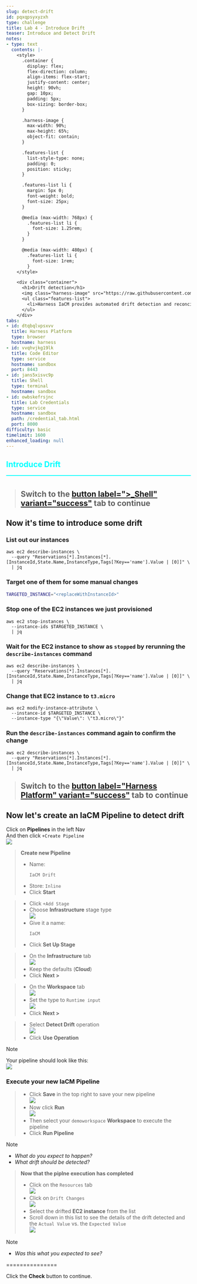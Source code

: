 ```yaml
---
slug: detect-drift
id: pqxqpsyxyzxh
type: challenge
title: Lab 4 - Introduce Drift
teaser: Introduce and Detect Drift
notes:
- type: text
  contents: |-
    <style>
      .container {
        display: flex;
        flex-direction: column;
        align-items: flex-start;
        justify-content: center;
        height: 90vh;
        gap: 10px;
        padding: 5px;
        box-sizing: border-box;
      }

      .harness-image {
        max-width: 90%;
        max-height: 65%;
        object-fit: contain;
      }

      .features-list {
        list-style-type: none;
        padding: 0;
        position: sticky;
      }

      .features-list li {
        margin: 5px 0;
        font-weight: bold;
        font-size: 25px;
      }

      @media (max-width: 768px) {
        .features-list li {
          font-size: 1.25rem;
        }
      }

      @media (max-width: 480px) {
        .features-list li {
          font-size: 1rem;
        }
    </style>

    <div class="container">
      <h1>Drift detection</h1>
      <img class="harness-image" src="https://raw.githubusercontent.com/harness-community/field-workshops/harness-se/assets/images/iac_drift_detection.png">
      <ul class="features-list">
        <li>Harness IaCM provides automated drift detection and reconciliation, preventing discrepancies between desired and actual state, ensuring git is the single source of truth for infrastructure changes.</li>
      </ul>
    </div>
tabs:
- id: dtqbqlvpsxvv
  title: Harness Platform
  type: browser
  hostname: harness
- id: vvqhvjkg19lk
  title: Code Editor
  type: service
  hostname: sandbox
  port: 8443
- id: jans5xisvc9p
  title: Shell
  type: terminal
  hostname: sandbox
- id: owbskefrsjnc
  title: Lab Credentials
  type: service
  hostname: sandbox
  path: /credential_tab.html
  port: 8000
difficulty: basic
timelimit: 1600
enhanced_loading: null
---
```


<style type="text/css" rel="stylesheet">
hr.cyan { background-color: cyan; color: cyan; height: 2px; margin-bottom: -10px; }
h2.cyan { color: cyan; }
</style><h2 class="cyan">Introduce Drift</h2>
<hr class="cyan">
<br>

> ## Switch to the [button label=">_Shell" variant="success"](tab-2) tab to continue

## Now it's time to introduce some drift

### List out our instances
```bash,run
aws ec2 describe-instances \
  --query "Reservations[*].Instances[*].[InstanceId,State.Name,InstanceType,Tags[?Key=='name'].Value | [0]]" \
  | jq
```

### Target one of them for some manual changes
```bash
TARGETED_INSTANCE="<replaceWithInstanceId>"
```

### Stop one of the EC2 instances we just provisioned
```bash,run
aws ec2 stop-instances \
  --instance-ids $TARGETED_INSTANCE \
  | jq
```

### Wait for the EC2 instance to show as `stopped` by rerunning the `describe-instances` command
```bash,run
aws ec2 describe-instances \
  --query "Reservations[*].Instances[*].[InstanceId,State.Name,InstanceType,Tags[?Key=='name'].Value | [0]]" \
  | jq
```

### Change that EC2 instance to `t3.micro`
```bash,run
aws ec2 modify-instance-attribute \
  --instance-id $TARGETED_INSTANCE \
  --instance-type "{\"Value\": \"t3.micro\"}"
```

### Run the `describe-instances` command again to confirm the change
```bash,run
aws ec2 describe-instances \
  --query "Reservations[*].Instances[*].[InstanceId,State.Name,InstanceType,Tags[?Key=='name'].Value | [0]]" \
  | jq
```

> ## Switch to the [button label="Harness Platform" variant="success"](tab-0) tab to continue

## Now let's create an IaCM Pipeline to detect drift
Click on **Pipelines** in the left Nav <br>
And then click `+Create Pipeline` <br>
![](https://raw.githubusercontent.com/harness-community/field-workshops/harness-se/assets/images/pipeline_create.png)

> **Create new Pipeline**
> - Name: <pre>`IaCM Drift`</pre>
> - Store: `Inline`
> - Click **Start**

> - Click `+Add Stage` <br>
> - Choose **Infrastructure** stage type \
>     ![](https://raw.githubusercontent.com/harness-community/field-workshops/harness-se/se-workshop-iacm/assets/images/iacm_pipeline_stage.png)
> - Give it a name: <pre>`IaCM`</pre>
> - Click **Set Up Stage**

> - On the  **Infrastructure** tab \
>     ![](https://raw.githubusercontent.com/harness-community/field-workshops/harness-se/assets/images/pipeline_tab_infrastructure.png)
> - Keep the defaults (**Cloud**)
> - Click **Next >**

> - On the **Workspace** tab \
>     ![](https://raw.githubusercontent.com/harness-community/field-workshops/harness-se/assets/images/pipeline_tab_workspace.png)
> - Set the type to `Runtime input` \
>     ![](https://raw.githubusercontent.com/harness-community/field-workshops/harness-se/assets/images/pipeline_workspace_runtime_input.png)
> - Click **Next >**

> - Select **Detect Drift** operation \
>     ![](https://raw.githubusercontent.com/harness-community/field-workshops/harness-se/se-workshop-iacm/assets/images/iacm_drift_step.png)
> - Click **Use Operation**

> [!NOTE]
> Your pipeline should look like this: \
>     ![](https://raw.githubusercontent.com/harness-community/field-workshops/harness-se/se-workshop-iacm/assets/images/full_pipeline_iacm_drift.png)

### Execute your new IaCM Pipeline
> - Click **Save** in the top right to save your new pipeline \
>     ![](https://raw.githubusercontent.com/harness-community/field-workshops/harness-se/assets/images/pipeline_save.png)
> - Now click **Run** \
>     ![](https://raw.githubusercontent.com/harness-community/field-workshops/harness-se/assets/images/pipeline_run.png)
> - Then select your `demoworkspace` **Workspace** to execute the pipeline
> - Click **Run Pipeline**

> [!NOTE]
> - *What do you expect to happen?*
> - *What drift should be detected?*

> **Now that the piplne execution has completed**
> - Click on the `Resources` tab \
>     ![](https://raw.githubusercontent.com/harness-community/field-workshops/harness-se/se-workshop-iacm/assets/images/iacm_drift_resources.png)
> - Click on `Drift Changes` \
>     ![](https://raw.githubusercontent.com/harness-community/field-workshops/harness-se/se-workshop-iacm/assets/images/iacm_drift_changes.png)
> - Select the drifted **EC2 instance** from the list
> - Scroll down in this list to see the details of the drift detected and the `Actual Value` vs. the `Expected Value` \
>     ![](https://raw.githubusercontent.com/harness-community/field-workshops/harness-se/se-workshop-iacm/assets/images/iacm_drift_details.png)

> [!NOTE]
> - *Was this what you expected to see?*

===============

Click the **Check** button to continue.
